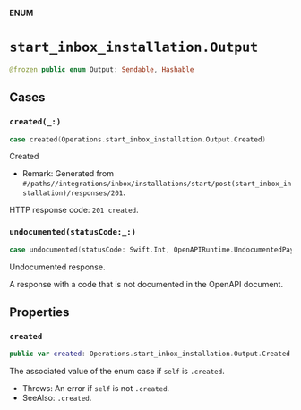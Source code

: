 **ENUM**

# `start_inbox_installation.Output`

```swift
@frozen public enum Output: Sendable, Hashable
```

## Cases
### `created(_:)`

```swift
case created(Operations.start_inbox_installation.Output.Created)
```

Created

- Remark: Generated from `#/paths//integrations/inbox/installations/start/post(start_inbox_installation)/responses/201`.

HTTP response code: `201 created`.

### `undocumented(statusCode:_:)`

```swift
case undocumented(statusCode: Swift.Int, OpenAPIRuntime.UndocumentedPayload)
```

Undocumented response.

A response with a code that is not documented in the OpenAPI document.

## Properties
### `created`

```swift
public var created: Operations.start_inbox_installation.Output.Created
```

The associated value of the enum case if `self` is `.created`.

- Throws: An error if `self` is not `.created`.
- SeeAlso: `.created`.
